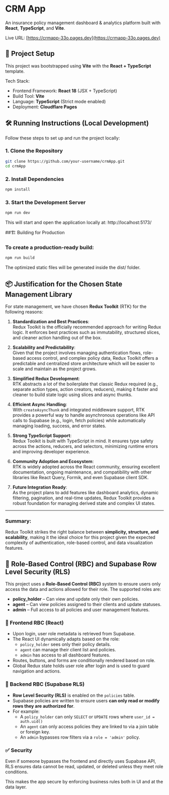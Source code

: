 # CRM App

An insurance policy management dashboard & analytics platform built with **React**, **TypeScript**, and **Vite**.

Live URL: [https://crmapp-33o.pages.dev](https://crmapp-33o.pages.dev)

## 🚀 Project Setup

This project was bootstrapped using **Vite** with the **React + TypeScript** template.

Tech Stack:

-   Frontend Framework: **React 18** (JSX + TypeScript)
-   Build Tool: **Vite**
-   Language: **TypeScript** (Strict mode enabled)
-   Deployment: **Cloudflare Pages**

## 🛠 Running Instructions (Local Development)

Follow these steps to set up and run the project locally:

### 1. Clone the Repository

```bash
git clone https://github.com/your-username/crmApp.git
cd crmApp
```

### 2. Install Dependencies

```bash
npm install
```

### 3. Start the Development Server

```bash
npm run dev
```

This will start and open the application locally at: http://localhost:5173/

##🏗 Building for Production

### To create a production-ready build:

```bash
npm run build
```

The optimized static files will be generated inside the dist/ folder.

## 📦 Justification for the Chosen State Management Library

For state management, we have chosen **Redux Toolkit** (RTK) for the following reasons:

1. **Standardization and Best Practices**:  
   Redux Toolkit is the officially recommended approach for writing Redux logic. It enforces best practices such as immutability, structured slices, and cleaner action handling out of the box.

2. **Scalability and Predictability**:  
   Given that the project involves managing authentication flows, role-based access control, and complex policy data, Redux Toolkit offers a predictable and centralized store architecture which will be easier to scale and maintain as the project grows.

3. **Simplified Redux Development**:  
   RTK abstracts a lot of the boilerplate that classic Redux required (e.g., separate action types, action creators, reducers), making it faster and cleaner to build state logic using slices and async thunks.

4. **Efficient Async Handling**:  
   With `createAsyncThunk` and integrated middleware support, RTK provides a powerful way to handle asynchronous operations like API calls to Supabase (e.g., login, fetch policies) while automatically managing loading, success, and error states.

5. **Strong TypeScript Support**:  
   Redux Toolkit is built with TypeScript in mind. It ensures type safety across the actions, reducers, and selectors, minimizing runtime errors and improving developer experience.

6. **Community Adoption and Ecosystem**:  
   RTK is widely adopted across the React community, ensuring excellent documentation, ongoing maintenance, and compatibility with other libraries like React Query, Formik, and even Supabase client SDK.

7. **Future Integration Ready**:  
   As the project plans to add features like dashboard analytics, dynamic filtering, pagination, and real-time updates, Redux Toolkit provides a robust foundation for managing derived state and complex UI states.

---

### Summary:

Redux Toolkit strikes the right balance between **simplicity, structure, and scalability**, making it the ideal choice for this project given the expected complexity of authentication, role-based control, and data visualization features.

## 🔐 Role-Based Control (RBC) and Supabase Row Level Security (RLS)

This project uses a **Role-Based Control (RBC)** system to ensure users only access the data and actions allowed for their role. The supported roles are:

-   **policy_holder** – Can view and update only their own policies.
-   **agent** – Can view policies assigned to their clients and update statuses.
-   **admin** – Full access to all policies and user management features.

### 🔐 Frontend RBC (React)

-   Upon login, user role metadata is retrieved from Supabase.
-   The React UI dynamically adapts based on the role:
    -   `policy_holder` sees only their policy details.
    -   `agent` can manage their client list and policies.
    -   `admin` has access to all dashboard features.
-   Routes, buttons, and forms are conditionally rendered based on role.
-   Global Redux state holds user role after login and is used to guard navigation and actions.

### 🔐 Backend RBC (Supabase RLS)

-   **Row Level Security (RLS)** is enabled on the `policies` table.
-   Supabase policies are written to ensure users **can only read or modify rows they are authorized for**.
-   For example:
    -   A `policy_holder` can only `SELECT` or `UPDATE` rows where `user_id = auth.uid()`
    -   An `agent` can only access policies they are linked to via a join table or foreign key.
    -   An `admin` bypasses row filters via a `role = 'admin'` policy.

### ✅ Security

Even if someone bypasses the frontend and directly uses Supabase API, RLS ensures data cannot be read, updated, or deleted unless they meet role conditions.

This makes the app secure by enforcing business rules both in UI and at the data layer.
